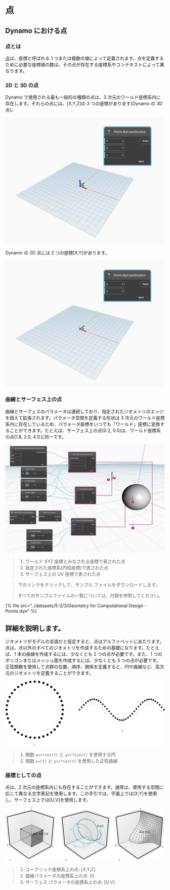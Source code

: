 # 点

## Dynamo における点

### 点とは

[点](5-3\_points.md#point-as-coordinates)は、座標と呼ばれる 1 つまたは複数の値によって定義されます。点を定義するために必要な座標値の数は、その点が存在する座標系やコンテキストによって異なります。

### 2D と 3D の点

Dynamo で使用される最も一般的な種類の点は、3 次元のワールド座標系内に存在します。それらの点には、[X,Y,Z]の 3 つの座標があります(Dynamo の 3D 点)。

![](<../images/5-2/3/points - 3d point in dynamo.jpg>)

Dynamo の 2D 点には 2 つの座標\[X,Y]があります。

![](<../images/5-2/3/points - 2d point in dynamo.jpg>)

### 曲線とサーフェス上の点

曲線とサーフェスのパラメータは連続しており、指定されたジオメトリのエッジを超えて拡張されます。パラメータ空間を定義する形状は 3 次元のワールド座標系内に存在しているため、パラメータ座標をいつでも「ワールド」座標に変換することができます。たとえば、サーフェス上の点\[0.2, 0.5]は、ワールド座標系の点\[1.8, 2.0, 4.1]と同一です。

![](<../images/5-2/3/points - xyz vs coord sys vs uv.jpg>)

> 1. ワールド XYZ 座標とみなされる座標で表された点
> 2. 指定された座標系(円柱座標)で表された点
> 3. サーフェス上の UV 座標で表された点

> 下のリンクをクリックして、サンプル ファイルをダウンロードします。
>
> すべてのサンプルファイルの一覧については、付録を参照してください。

{% file src="../datasets/5-2/3/Geometry for Computational Design - Points.dyn" %}

## 詳細を説明します。

ジオメトリがモデルの言語だと仮定すると、点はアルファベットにあたります。点は、点以外のすべてのジオメトリを作成するための基礎になります。たとえば、1 本の曲線を作成するには、少なくとも 2 つの点が必要です。また、1 つのポリゴンまたはメッシュ面を作成するには、少なくとも 3 つの点が必要です。正弦関数を使用して点群の位置、順序、関係を定義すると、円や曲線など、高次元のジオメトリを定義することができます。

![点から曲線へ](../images/5-2/3/PointsAsBuildingBlocks-1.jpg)

> 1. 関数 `x=r*cos(t)` と `y=r*sin(t)` を使用する円
> 2. 関数 `x=(t)` と `y=r*sin(t)` を使用した正弦曲線

### 座標としての点

点は、2 次元の座標系内にも存在することができます。通常は、使用する空間に応じて異なる文字表記を使用します。この手引では、平面上では\[X,Y]を使用し、サーフェス上では\[U,V]を使用します。

![座標としての点](../images/5-2/3/Coordinates.jpg)

> 1. ユークリッド座標系上の点: \[X,Y,Z]
> 2. 曲線パラメータの座標系上の点: \[t]
> 3. サーフェス パラメータの座標系上の点: \[U,V]
